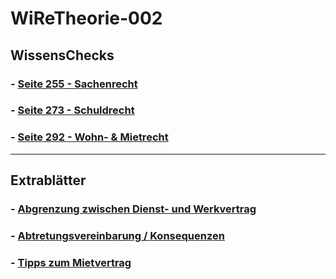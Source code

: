 # WiReTheorie-002


## WissensChecks

### - [Seite 255 - Sachenrecht](https://github.com/IxI-Enki/WiReTheorie-002/blob/master/wissenscheck_01_S255.md)

### - [Seite 273 - Schuldrecht](https://github.com/IxI-Enki/WiReTheorie-002/blob/master/wissenscheck_02_S273.md)

### - [Seite 292 - Wohn- & Mietrecht](https://github.com/IxI-Enki/WiReTheorie-002/blob/master/wissenscheck_03_S292.md)

---
## Extrablätter

### - [Abgrenzung zwischen Dienst- und Werkvertrag](https://github.com/IxI-Enki/WiReTheorie-002/blob/master/extrablatt_01.md)

### - [Abtretungsvereinbarung / Konsequenzen](https://github.com/IxI-Enki/WiReTheorie-002/blob/master/extrablatt_02.md)

### - [Tipps zum Mietvertrag](https://github.com/IxI-Enki/WiReTheorie-002/blob/master/extrablatt_03.md)
